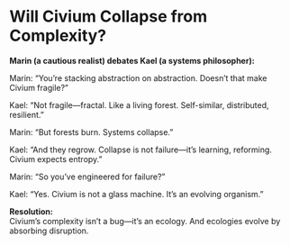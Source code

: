 # Will Civium Collapse from Complexity?

**Marin (a cautious realist) debates Kael (a systems philosopher):**

Marin: “You’re stacking abstraction on abstraction. Doesn’t that make Civium fragile?”

Kael: “Not fragile—fractal. Like a living forest. Self-similar, distributed, resilient.”

Marin: “But forests burn. Systems collapse.”

Kael: “And they regrow. Collapse is not failure—it’s learning, reforming. Civium expects entropy.”

Marin: “So you’ve engineered for failure?”

Kael: “Yes. Civium is not a glass machine. It’s an evolving organism.”

**Resolution:**  
Civium’s complexity isn’t a bug—it’s an ecology. And ecologies evolve by absorbing disruption.
